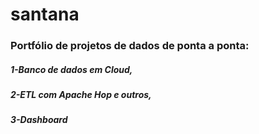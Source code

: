 # santana
### Portfólio de projetos de dados de ponta a ponta: 
##### 1-Banco de dados em Cloud, 
#####  2-ETL com Apache Hop e outros,
#####   3-Dashboard
